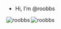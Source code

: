 - Hi, I’m @roobbs
<img align="left" src="https://github-readme-stats.vercel.app/api/top-langs?username=roobbs&show_icons=true&locale=en&layout=compact" alt="roobbs" />
<img src="https://github-readme-stats.vercel.app/api?username=roobbs&show_icons=true&locale=en" alt="roobbs" />

